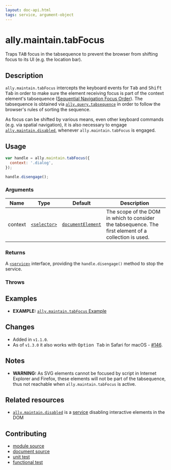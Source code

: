 ```yaml
---
layout: doc-api.html
tags: service, argument-object
---
```


# ally.maintain.tabFocus

Traps <kbd>TAB</kbd> focus in the tabsequence to prevent the browser from shifting focus to its UI (e.g. the location bar).


## Description

`ally.maintain.tabFocus` intercepts the keyboard events for <kbd>Tab</kbd> and <kbd>Shift Tab</kbd> in order to make sure the element receiving focus is part of the context element's tabsequence ([Sequential Navigation Focus Order](../../concepts.md#Sequential-navigation-focus-order)). The tabsequence is obtained via [`ally.query.tabsequence`](../query/tabsequence.md) in order to follow the browser's rules of sorting the sequence.

As focus can be shifted by various means, even other keyboard commands (e.g. via spatial navigation), it is also necessary to engage [`ally.maintain.disabled`](disabled.md), whenever `ally.maintain.tabFocus` is engaged.


## Usage

```js
var handle = ally.maintain.tabFocus({
  context: '.dialog',
});

handle.disengage();
```

### Arguments

| Name | Type | Default | Description |
| ---- | ---- | ------- | ----------- |
| context | [`<selector>`](../concepts.md#Selector) | [`documentElement`](https://developer.mozilla.org/en-US/docs/Web/API/Document/documentElement) | The scope of the DOM in which to consider the tabsequence. The first element of a collection is used. |

### Returns

A [`<service>`](../concepts.md#Service) interface, providing the `handle.disengage()` method to stop the service.

### Throws


## Examples

* **EXAMPLE:** [`ally.maintain.tabFocus` Example](./tab-focus.example.html)


## Changes

* Added in `v1.1.0`.
* As of `v1.3.0` it also works with <kbd>Option Tab</kbd> in Safari for macOS - [#146](https://github.com/medialize/ally.js/issues/146).


## Notes

* **WARNING:** As SVG elements cannot be focused by script in Internet Explorer and Firefox, these elements will not be part of the tabsequence, thus not reachable when `ally.maintain.tabFocus` is active.


## Related resources

* [`ally.maintain.disabled`](disabled.md) is a [service](../concepts.md#Service) disabling interactive elements in the DOM


## Contributing

* [module source](https://github.com/medialize/ally.js/blob/master/src/maintain/tab-focus.js)
* [document source](https://github.com/medialize/ally.js/blob/master/docs/api/maintain/tab-focus.md)
* [unit test](https://github.com/medialize/ally.js/blob/master/test/unit/maintain.tab-focus.test.js)
* [functional test](https://github.com/medialize/ally.js/blob/master/test/functional/maintain.tab-focus.test.js)

